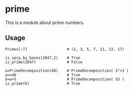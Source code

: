 # prime

This is a module about prime numbers.

## Usage
```python=
Primes[:7]                  # (2, 3, 5, 7, 11, 13, 17)

is_sprp_by_bases(2047,2)    # True
is_prime(2047)              # False

a=PrimeDecomposition(48)    # PrimeDecomposition( 2⁴×3 )
a==48                       # True
b=a+5                       # PrimeDecomposition( 53 )
is_prime(b)                 # True
```
